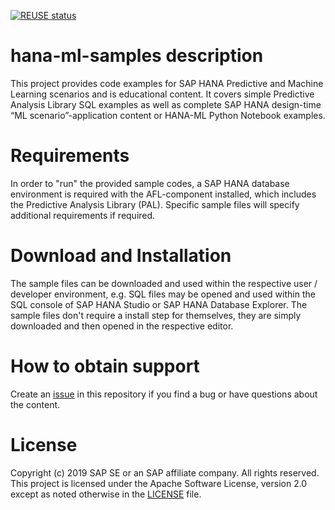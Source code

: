[![REUSE status](https://api.reuse.software/badge/github.com/SAP-samples/hana-ml-samples)](https://api.reuse.software/info/github.com/SAP-samples/hana-ml-samples)

# hana-ml-samples description
This project provides code examples for SAP HANA Predictive and Machine Learning scenarios and is educational content. It covers simple Predictive Analysis Library SQL examples as well as complete SAP HANA design-time  “ML scenario”-application content or HANA-ML Python Notebook examples.

# Requirements
In order to "run" the provided sample codes, a SAP HANA database environment is required with the AFL-component installed, which includes the Predictive Analysis Library (PAL). Specific sample files will specify additional requirements if required.

# Download and Installation
The sample files can be downloaded and used within the respective user / developer environment, e.g. SQL files may be opened and used within the SQL console of SAP HANA Studio or SAP HANA Database Explorer. The sample files don't require a install step for themselves, they are simply downloaded and then opened in the respective editor.

# How to obtain support
Create an [issue](https://github.com/SAP-samples/hana-ml-samples/issues) in this repository if you find a bug or have questions about the content. 

# License
Copyright (c) 2019 SAP SE or an SAP affiliate company. All rights reserved. This project is licensed under the Apache Software License, version 2.0 except as noted otherwise in the [LICENSE](LICENSES/Apache-2.0.txt) file.
